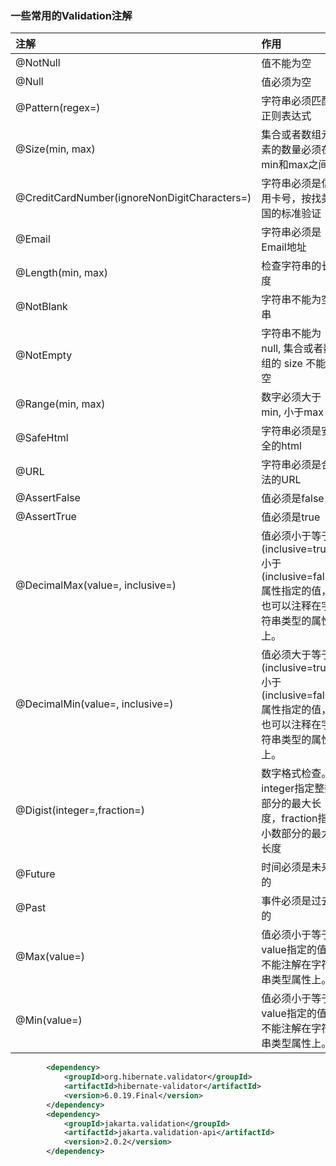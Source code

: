 ### 一些常用的Validation注解

<table>
<thead>
<tr>
<th align="left">注解</th>
<th align="left">作用</th>
</tr>
</thead>
<tbody>
<tr>
<td align="left">@NotNull</td>
<td align="left">值不能为空</td>
</tr>
<tr>
<td align="left">@Null</td>
<td align="left">值必须为空</td>
</tr>
<tr>
<td align="left">@Pattern(regex=)</td>
<td align="left">字符串必须匹配正则表达式</td>
</tr>
<tr>
<td align="left">@Size(min, max)</td>
<td align="left">集合或者数组元素的数量必须在min和max之间</td>
</tr>
<tr>
<td align="left">@CreditCardNumber(ignoreNonDigitCharacters=)</td>
<td align="left">字符串必须是信用卡号，按找美国的标准验证</td>
</tr>
<tr>
<td align="left">@Email</td>
<td align="left">字符串必须是Email地址</td>
</tr>
<tr>
<td align="left">@Length(min, max)</td>
<td align="left">检查字符串的长度</td>
</tr>
<tr>
<td align="left">@NotBlank</td>
<td align="left">字符串不能为空串</td>
</tr>
<tr>
<td align="left">@NotEmpty</td>
<td align="left">字符串不能为null, 集合或者数组的 size 不能为空</td>
</tr>
<tr>
<td align="left">@Range(min, max)</td>
<td align="left">数字必须大于min, 小于max</td>
</tr>
<tr>
<td align="left">@SafeHtml</td>
<td align="left">字符串必须是安全的html</td>
</tr>
<tr>
<td align="left">@URL</td>
<td align="left">字符串必须是合法的URL</td>
</tr>
<tr>
<td align="left">@AssertFalse</td>
<td align="left">值必须是false</td>
</tr>
<tr>
<td align="left">@AssertTrue</td>
<td align="left">值必须是true</td>
</tr>
<tr>
<td align="left">@DecimalMax(value=, inclusive=)</td>
<td align="left">值必须小于等于(inclusive=true)/小于(inclusive=false)属性指定的值，也可以注释在字符串类型的属性上。</td>
</tr>
<tr>
<td align="left">@DecimalMin(value=, inclusive=)</td>
<td align="left">值必须大于等于(inclusive=true)/小于(inclusive=false)属性指定的值，也可以注释在字符串类型的属性上。</td>
</tr>
<tr>
<td align="left">@Digist(integer=,fraction=)</td>
<td align="left">数字格式检查。integer指定整数部分的最大长度，fraction指定小数部分的最大长度</td>
</tr>
<tr>
<td align="left">@Future</td>
<td align="left">时间必须是未来的</td>
</tr>
<tr>
<td align="left">@Past</td>
<td align="left">事件必须是过去的</td>
</tr>
<tr>
<td align="left">@Max(value=)</td>
<td align="left">值必须小于等于value指定的值。不能注解在字符串类型属性上。</td>
</tr>
<tr>
<td align="left">@Min(value=)</td>
<td align="left">值必须小于等于value指定的值。不能注解在字符串类型属性上。</td>
</tr>
</tbody>
</table>




```xml
        <dependency>
            <groupId>org.hibernate.validator</groupId>
            <artifactId>hibernate-validator</artifactId>
            <version>6.0.19.Final</version>
        </dependency>
        <dependency>
            <groupId>jakarta.validation</groupId>
            <artifactId>jakarta.validation-api</artifactId>
            <version>2.0.2</version>
        </dependency>
```

